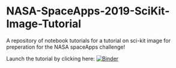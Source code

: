 # NASA-SpaceApps-2019-SciKit-Image-Tutorial
A repository of notebook tutorials for a tutorial on sci-kit image for preperation for the NASA spaceApps challenge!


Launch the tutorial by clicking here: [![Binder](https://mybinder.org/badge_logo.svg)](https://mybinder.org/v2/gh/TheElectricFlock/NASA-SpaceApps-2019-SciKit-Image-Tutorial/master)
